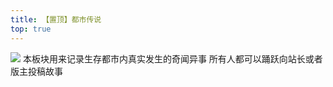 ```yaml
---
title: 【置顶】都市传说
top: true
---
```

![](http://www.mrxiaom.top/images/pic03.jpg)
本板块用来记录生存都市内真实发生的奇闻异事
所有人都可以踊跃向站长或者版主投稿故事
